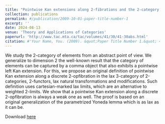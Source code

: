 ```yaml
---
title: "Pointwise Kan extensions along 2-fibrations and the 2-category of elements"
collection: publications
permalink: #/publication/2009-10-01-paper-title-number-1
excerpt: ''
date: 2024-08-13
venue: 'Theory and Applications of Categories'
paperurl: 'http://www.tac.mta.ca/tac/volumes/41/30/41-30abs.html'
citation: #'Your Name, You. (2009). &quot;Paper Title Number 1.&quot; <i>Journal 1</i>. 1(1).'
---
```

We study the 2-category of elements from an abstract point of view. We generalize to dimension 2 the well-known result that the category of elements can be captured by a comma object that also exhibits a pointwise left Kan extension. For this, we propose an original definition of pointwise Kan extension along a discrete 2-opfibration in the lax 3-category of 2-categories, 2-functors, lax natural transformations and modifications. Such definition uses cartesian-marked lax limits, which are an alternative to weighted 2-limits. We show that a pointwise Kan extension along a discrete 2-opfibration is always a weak one as well. The proof is based on an original generalization of the parametrized Yoneda lemma which is as lax as it can be.

Download [here](http://www.tac.mta.ca/tac/volumes/41/30/41-30abs.html)
